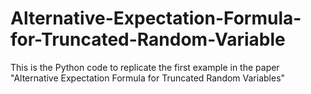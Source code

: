 # Alternative-Expectation-Formula-for-Truncated-Random-Variable

This is the Python code to replicate the first example in the paper "Alternative Expectation Formula for Truncated Random Variables"
